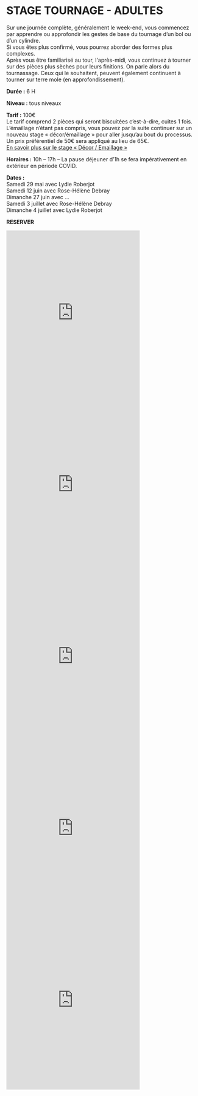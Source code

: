 # STAGE TOURNAGE - ADULTES  

Sur une journée complète, généralement le week-end, vous commencez par apprendre ou approfondir les gestes de base du tournage d’un bol ou d’un cylindre.  
Si vous êtes plus confirmé, vous pourrez aborder des formes plus complexes.  
Après vous être familiarisé au tour, l'après-midi, vous continuez à tourner sur des pièces plus sèches pour leurs finitions. On parle alors du tournassage. Ceux qui le souhaitent, peuvent également continuent à tourner sur terre mole (en approfondissement).  
 
**Durée :** 6 H  

**Niveau :** tous niveaux  

**Tarif :** 100€  
Le tarif comprend 2 pièces qui seront biscuitées c’est-à-dire, cuites 1 fois.  
L’émaillage n’étant pas compris, vous pouvez par la suite continuer sur un nouveau stage « décor/émaillage » pour aller jusqu’au bout du processus.  Un prix préférentiel de 50€ sera appliqué au lieu de 65€.  
[En savoir plus sur le stage « Décor / Emaillage »](emaillage_adultes)  

**Horaires :** 10h – 17h – La pause déjeuner d’1h se fera impérativement en extérieur en période COVID.  

**Dates :**  
Samedi 29 mai avec Lydie Roberjot  
Samedi 12 juin avec Rose-Hélène Debray  
Dimanche 27 juin avec …  
Samedi 3 juillet avec Rose-Hélène Debray  
Dimanche 4 juillet avec Lydie Roberjot  


**RESERVER**
<iframe id="haWidget" allowtransparency="true" src="https://www.helloasso.com/associations/fans-de-terre/evenements/stage-tournage-ceramique-6h/widget-vignette" style="width: 350px; height: 450px; border: none;"></iframe>
<iframe id="haWidget" allowtransparency="true" src="https://www.helloasso.com/associations/fans-de-terre/evenements/stage-tournage-ceramique-6h/widget-vignette" style="width: 350px; height: 450px; border: none;"></iframe>
<iframe id="haWidget" allowtransparency="true" src="https://www.helloasso.com/associations/fans-de-terre/evenements/stage-tournage-ceramique-6h/widget-vignette" style="width: 350px; height: 450px; border: none;"></iframe>
<iframe id="haWidget" allowtransparency="true" src="https://www.helloasso.com/associations/fans-de-terre/evenements/stage-tournage-ceramique-6h/widget-vignette" style="width: 350px; height: 450px; border: none;"></iframe>
<iframe id="haWidget" allowtransparency="true" src="https://www.helloasso.com/associations/fans-de-terre/evenements/stage-tournage-ceramique-6h/widget-vignette" style="width: 350px; height: 450px; border: none;"></iframe>
